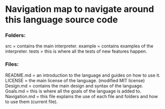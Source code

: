 # Navigation map to navigate around this language source code

### Folders:
src = contains the main interpreter.
example = contains examples of the interpreter.
tests = this is where all the tests of new features happen.

### Files:
README.md = an introduction to the language and guides on how to use it.
LICENSE = the main license of the language. (modified MIT license)
Design.md = contains the main design and syntax of the language.
Goals.md = this is where all the goals of the language is added to.
Navigation.md = this file explains the use of each file and folders and how to use them (current file).